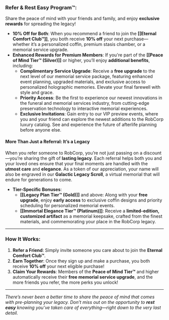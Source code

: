 ### **Refer & Rest Easy Program™**:  
Share the peace of mind with your friends and family, and enjoy **exclusive rewards** for spreading the legacy!

- **10% Off for Both**: When you recommend a friend to join the **[[Eternal Comfort Club™]]**, you both receive **10% off** your next purchase—whether it’s a personalized coffin, premium stasis chamber, or a memorial service upgrade.  
- **Enhanced Rewards for Premium Members**: If you're part of the **[[Peace of Mind Tier™ (Silver)]]** or higher, you’ll enjoy **additional benefits**, including:
  - **Complimentary Service Upgrade**: Receive a **free upgrade** to the next level of our memorial service package, featuring enhanced event planning, upgraded materials, and exclusive access to personalized holographic memories. Elevate your final farewell with style and grace.
  - **Priority Access**: Be the first to experience our newest innovations in the funeral and memorial services industry, from cutting-edge preservation technology to interactive memorial experiences.
  - **Exclusive Invitations**: Gain entry to our VIP preview events, where you and your friend can explore the newest additions to the RobCorp luxury catalog. See and experience the future of afterlife planning before anyone else.

#### **More Than Just a Referral: It’s a Legacy**
When you refer someone to RobCorp, you’re not just passing on a discount—you’re sharing the gift of **lasting legacy**. Each referral helps both you and your loved ones ensure that your final moments are handled with the **utmost care** and **elegance**. As a token of our appreciation, your name will also be engraved in our **Galactic Legacy Scroll**, a virtual memorial that will endure for generations to come.

- **Tier-Specific Bonuses**:
  - **[[Legacy Plan Tier™ (Gold)]]** and above: Along with your **free upgrade**, enjoy **early access** to exclusive coffin designs and priority scheduling for personalized memorial events.
  - **[[Immortal Elegance Tier™ (Platinum)]]**: Receive a **limited-edition, customized artifact** as a memorial keepsake, crafted from the finest materials, and commemorating your place in the RobCorp legacy.

---

### **How It Works**:  
1. **Refer a Friend**: Simply invite someone you care about to join the **Eternal Comfort Club™**.
2. **Earn Together**: Once they sign up and make a purchase, you both receive **10% off** your next eligible purchase!
3. **Claim Your Rewards**: Members of the **Peace of Mind Tier™** and higher automatically receive their **free memorial service upgrade**, and the more friends you refer, the more perks you unlock!

---

*There’s never been a better time to share the peace of mind that comes with pre-planning your legacy. Don’t miss out on the opportunity to **rest easy** knowing you’ve taken care of everything—right down to the very last detail.*